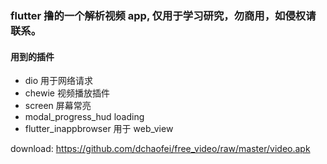 ### flutter 撸的一个解析视频 app, 仅用于学习研究，勿商用，如侵权请联系。

#### 用到的插件
- dio 用于网络请求
- chewie 视频播放插件
- screen 屏幕常亮
- modal_progress_hud loading
- flutter_inappbrowser 用于 web_view

download: https://github.com/dchaofei/free_video/raw/master/video.apk